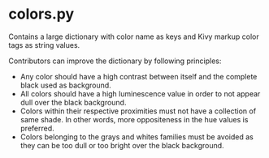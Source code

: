 # colors.py

Contains a large dictionary with color name as keys and Kivy markup color tags as string values.

Contributors can improve the dictionary by following principles:

* Any color should have a high contrast between itself and the complete black used as background.
* All colors should have a high luminescence value in order to not appear dull over the black background.
* Colors within their respective proximities must not have a collection of same shade. In other words, more oppositeness in the hue values is preferred.
* Colors belonging to the grays and whites families must be avoided as they can be too dull or too bright over the black background.